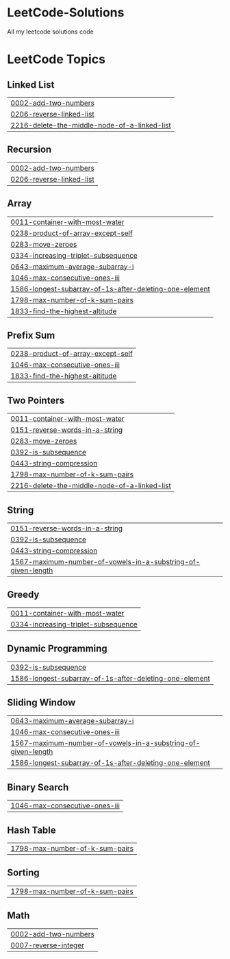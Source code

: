 # LeetCode-Solutions
All my leetcode solutions code

<!---LeetCode Topics Start-->
# LeetCode Topics
## Linked List
|  |
| ------- |
| [0002-add-two-numbers](https://github.com/FuaadBashi/LeetCode-Solutions/tree/master/0002-add-two-numbers) |
| [0206-reverse-linked-list](https://github.com/FuaadBashi/LeetCode-Solutions/tree/master/0206-reverse-linked-list) |
| [2216-delete-the-middle-node-of-a-linked-list](https://github.com/FuaadBashi/LeetCode-Solutions/tree/master/2216-delete-the-middle-node-of-a-linked-list) |
## Recursion
|  |
| ------- |
| [0002-add-two-numbers](https://github.com/FuaadBashi/LeetCode-Solutions/tree/master/0002-add-two-numbers) |
| [0206-reverse-linked-list](https://github.com/FuaadBashi/LeetCode-Solutions/tree/master/0206-reverse-linked-list) |
## Array
|  |
| ------- |
| [0011-container-with-most-water](https://github.com/FuaadBashi/LeetCode-Solutions/tree/master/0011-container-with-most-water) |
| [0238-product-of-array-except-self](https://github.com/FuaadBashi/LeetCode-Solutions/tree/master/0238-product-of-array-except-self) |
| [0283-move-zeroes](https://github.com/FuaadBashi/LeetCode-Solutions/tree/master/0283-move-zeroes) |
| [0334-increasing-triplet-subsequence](https://github.com/FuaadBashi/LeetCode-Solutions/tree/master/0334-increasing-triplet-subsequence) |
| [0643-maximum-average-subarray-i](https://github.com/FuaadBashi/LeetCode-Solutions/tree/master/0643-maximum-average-subarray-i) |
| [1046-max-consecutive-ones-iii](https://github.com/FuaadBashi/LeetCode-Solutions/tree/master/1046-max-consecutive-ones-iii) |
| [1586-longest-subarray-of-1s-after-deleting-one-element](https://github.com/FuaadBashi/LeetCode-Solutions/tree/master/1586-longest-subarray-of-1s-after-deleting-one-element) |
| [1798-max-number-of-k-sum-pairs](https://github.com/FuaadBashi/LeetCode-Solutions/tree/master/1798-max-number-of-k-sum-pairs) |
| [1833-find-the-highest-altitude](https://github.com/FuaadBashi/LeetCode-Solutions/tree/master/1833-find-the-highest-altitude) |
## Prefix Sum
|  |
| ------- |
| [0238-product-of-array-except-self](https://github.com/FuaadBashi/LeetCode-Solutions/tree/master/0238-product-of-array-except-self) |
| [1046-max-consecutive-ones-iii](https://github.com/FuaadBashi/LeetCode-Solutions/tree/master/1046-max-consecutive-ones-iii) |
| [1833-find-the-highest-altitude](https://github.com/FuaadBashi/LeetCode-Solutions/tree/master/1833-find-the-highest-altitude) |
## Two Pointers
|  |
| ------- |
| [0011-container-with-most-water](https://github.com/FuaadBashi/LeetCode-Solutions/tree/master/0011-container-with-most-water) |
| [0151-reverse-words-in-a-string](https://github.com/FuaadBashi/LeetCode-Solutions/tree/master/0151-reverse-words-in-a-string) |
| [0283-move-zeroes](https://github.com/FuaadBashi/LeetCode-Solutions/tree/master/0283-move-zeroes) |
| [0392-is-subsequence](https://github.com/FuaadBashi/LeetCode-Solutions/tree/master/0392-is-subsequence) |
| [0443-string-compression](https://github.com/FuaadBashi/LeetCode-Solutions/tree/master/0443-string-compression) |
| [1798-max-number-of-k-sum-pairs](https://github.com/FuaadBashi/LeetCode-Solutions/tree/master/1798-max-number-of-k-sum-pairs) |
| [2216-delete-the-middle-node-of-a-linked-list](https://github.com/FuaadBashi/LeetCode-Solutions/tree/master/2216-delete-the-middle-node-of-a-linked-list) |
## String
|  |
| ------- |
| [0151-reverse-words-in-a-string](https://github.com/FuaadBashi/LeetCode-Solutions/tree/master/0151-reverse-words-in-a-string) |
| [0392-is-subsequence](https://github.com/FuaadBashi/LeetCode-Solutions/tree/master/0392-is-subsequence) |
| [0443-string-compression](https://github.com/FuaadBashi/LeetCode-Solutions/tree/master/0443-string-compression) |
| [1567-maximum-number-of-vowels-in-a-substring-of-given-length](https://github.com/FuaadBashi/LeetCode-Solutions/tree/master/1567-maximum-number-of-vowels-in-a-substring-of-given-length) |
## Greedy
|  |
| ------- |
| [0011-container-with-most-water](https://github.com/FuaadBashi/LeetCode-Solutions/tree/master/0011-container-with-most-water) |
| [0334-increasing-triplet-subsequence](https://github.com/FuaadBashi/LeetCode-Solutions/tree/master/0334-increasing-triplet-subsequence) |
## Dynamic Programming
|  |
| ------- |
| [0392-is-subsequence](https://github.com/FuaadBashi/LeetCode-Solutions/tree/master/0392-is-subsequence) |
| [1586-longest-subarray-of-1s-after-deleting-one-element](https://github.com/FuaadBashi/LeetCode-Solutions/tree/master/1586-longest-subarray-of-1s-after-deleting-one-element) |
## Sliding Window
|  |
| ------- |
| [0643-maximum-average-subarray-i](https://github.com/FuaadBashi/LeetCode-Solutions/tree/master/0643-maximum-average-subarray-i) |
| [1046-max-consecutive-ones-iii](https://github.com/FuaadBashi/LeetCode-Solutions/tree/master/1046-max-consecutive-ones-iii) |
| [1567-maximum-number-of-vowels-in-a-substring-of-given-length](https://github.com/FuaadBashi/LeetCode-Solutions/tree/master/1567-maximum-number-of-vowels-in-a-substring-of-given-length) |
| [1586-longest-subarray-of-1s-after-deleting-one-element](https://github.com/FuaadBashi/LeetCode-Solutions/tree/master/1586-longest-subarray-of-1s-after-deleting-one-element) |
## Binary Search
|  |
| ------- |
| [1046-max-consecutive-ones-iii](https://github.com/FuaadBashi/LeetCode-Solutions/tree/master/1046-max-consecutive-ones-iii) |
## Hash Table
|  |
| ------- |
| [1798-max-number-of-k-sum-pairs](https://github.com/FuaadBashi/LeetCode-Solutions/tree/master/1798-max-number-of-k-sum-pairs) |
## Sorting
|  |
| ------- |
| [1798-max-number-of-k-sum-pairs](https://github.com/FuaadBashi/LeetCode-Solutions/tree/master/1798-max-number-of-k-sum-pairs) |
## Math
|  |
| ------- |
| [0002-add-two-numbers](https://github.com/FuaadBashi/LeetCode-Solutions/tree/master/0002-add-two-numbers) |
| [0007-reverse-integer](https://github.com/FuaadBashi/LeetCode-Solutions/tree/master/0007-reverse-integer) |
<!---LeetCode Topics End-->